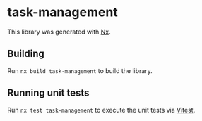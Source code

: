 # task-management

This library was generated with [Nx](https://nx.dev).

## Building

Run `nx build task-management` to build the library.

## Running unit tests

Run `nx test task-management` to execute the unit tests via [Vitest](https://vitest.dev/).
